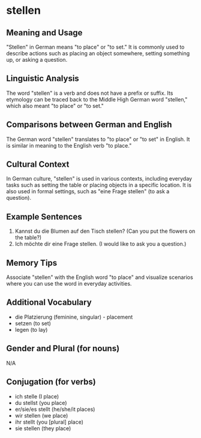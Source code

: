 # stellen
## Meaning and Usage
"Stellen" in German means "to place" or "to set." It is commonly used to describe actions such as placing an object somewhere, setting something up, or asking a question.
## Linguistic Analysis
The word "stellen" is a verb and does not have a prefix or suffix. Its etymology can be traced back to the Middle High German word "stellen," which also meant "to place" or "to set."
## Comparisons between German and English
The German word "stellen" translates to "to place" or "to set" in English. It is similar in meaning to the English verb "to place."
## Cultural Context
In German culture, "stellen" is used in various contexts, including everyday tasks such as setting the table or placing objects in a specific location. It is also used in formal settings, such as "eine Frage stellen" (to ask a question).
## Example Sentences
1. Kannst du die Blumen auf den Tisch stellen? (Can you put the flowers on the table?)
2. Ich möchte dir eine Frage stellen. (I would like to ask you a question.)
## Memory Tips
Associate "stellen" with the English word "to place" and visualize scenarios where you can use the word in everyday activities.
## Additional Vocabulary
- die Platzierung (feminine, singular) - placement
- setzen (to set)
- legen (to lay)
## Gender and Plural (for nouns)
N/A
## Conjugation (for verbs)
- ich stelle (I place)
- du stellst (you place)
- er/sie/es stellt (he/she/it places)
- wir stellen (we place)
- ihr stellt (you [plural] place)
- sie stellen (they place)